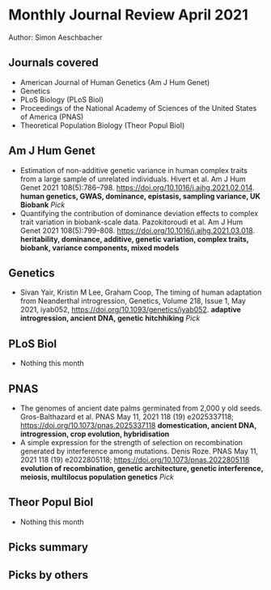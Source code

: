 # Monthly Journal Review April 2021

Author: Simon Aeschbacher

## Journals covered
- American Journal of Human Genetics (Am J Hum Genet)
- Genetics
- PLoS Biology (PLoS Biol)
- Proceedings of the National Academy of Sciences of the United States of America (PNAS)
- Theoretical Population Biology (Theor Popul Biol)

## Am J Hum Genet
- Estimation of non-additive genetic variance in human complex traits from a large sample of unrelated individuals. Hivert et al. Am J Hum Genet 2021 108(5):786–798. https://doi.org/10.1016/j.ajhg.2021.02.014. **human genetics, GWAS, dominance, epistasis, sampling variance, UK Biobank** *Pick*
- Quantifying the contribution of dominance deviation effects to complex trait variation in biobank-scale data. Pazokitoroudi et al. Am J Hum Genet 2021 108(5):799–808. https://doi.org/10.1016/j.ajhg.2021.03.018. **heritability, dominance, additive, genetic variation, complex traits, biobank, variance components, mixed models**

## Genetics
- Sivan Yair, Kristin M Lee, Graham Coop, The timing of human adaptation from Neanderthal introgression, Genetics, Volume 218, Issue 1, May 2021, iyab052, https://doi.org/10.1093/genetics/iyab052. **adaptive introgression, ancient DNA, genetic hitchhiking** *Pick*


## PLoS Biol
- Nothing this month

## PNAS
- The genomes of ancient date palms germinated from 2,000 y old seeds. Gros-Balthazard et al. PNAS May 11, 2021 118 (19) e2025337118; https://doi.org/10.1073/pnas.2025337118 **domestication, ancient DNA, introgression, crop evolution, hybridisation**
- A simple expression for the strength of selection on recombination generated by interference among mutations. Denis Roze. PNAS May 11, 2021 118 (19) e2022805118; https://doi.org/10.1073/pnas.2022805118 **evolution of recombination, genetic architecture, genetic interference, meiosis, multilocus population genetics** *Pick*

## Theor Popul Biol
- Nothing this month

## Picks summary

## Picks by others
